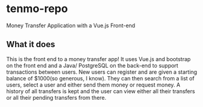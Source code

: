 # tenmo-repo
Money Transfer Application with a Vue.js Front-end

## What it does 

This is the front end to a money transfer app! It uses Vue.js and bootstrap on the front end and a Java/ PostgreSQL on the back-end to support transactions between users. New users can register and are given a starting balance of $1000(so generous, I know). They can then search from a list of users, select a user and either send them money or request money. A history of all transfers is kept and the user can view either all their transfers or all their pending transfers from there. 
